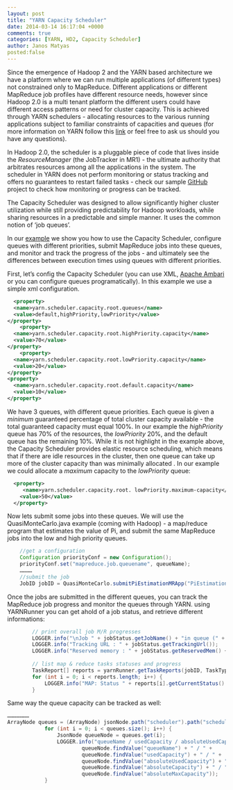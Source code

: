```yaml
---
layout: post
title: "YARN Capacity Scheduler"
date: 2014-03-14 16:17:04 +0000
comments: true
categories: [YARN, HD2, Capacity Scheduler]
author: Janos Matyas
posted:false
---
```


Since the emergence of Hadoop 2 and the YARN based architecture we have a platform where we can run multiple applications (of different types) not constrained only to MapReduce. Different applications or different MapReduce job profiles have different resource needs, however since Hadoop 2.0 is a multi tenant platform the different users could have different access patterns or need for cluster capacity. This is achieved through YARN schedulers - allocating resources to the various running applications subject to familiar constraints of capacities and queues (for more information on YARN follow this [link](http://hortonworks.com/hadoop/yarn/) or  feel free to ask us should you have any questions).

In Hadoop 2.0, the scheduler is a pluggable piece of code that lives inside the *ResourceManager* (the JobTracker in MR1) - the ultimate authority that arbitrates resources among all the applications in the system. The scheduler in YARN does not perform monitoring or status tracking and offers no guarantees to restart failed tasks - check our sample [GitHub](https://github.com/sequenceiq/sequenceiq-samples) project to check how monitoring or progress can be tracked. 

The Capacity Scheduler was designed to allow significantly higher cluster utilization while still providing predictability for Hadoop workloads, while sharing resources in a predictable and simple manner. It uses the common notion of ‘job queues’.

In our [example](https://github.com/sequenceiq/sequenceiq-samples) we show you how to use the Capacity Scheduler, configure queues with different priorities, submit MapReduce jobs into these queues, and monitor and track the progress of the jobs - and ultimately see the differences between execution times using queues with different priorities. 

First, let’s config the Capacity Scheduler (you can use XML, [Apache Ambari](http://ambari.apache.org/) or you can configure queues programatically). In this example we use a simple xml configuration.

``` xml 
  <property>
  <name>yarn.scheduler.capacity.root.queues</name>
  <value>default,highPriority,lowPriority</value>
</property>
    <property>
  <name>yarn.scheduler.capacity.root.highPriority.capacity</name>
  <value>70</value>
</property>
    <property>
  <name>yarn.scheduler.capacity.root.lowPriority.capacity</name>
  <value>20</value>
</property>
<property>
  <name>yarn.scheduler.capacity.root.default.capacity</name>
  <value>10</value>
</property>
```
We have 3 queues, with different queue priorities. Each queue is given a *minimum* guaranteed percentage of total cluster capacity available - the total guaranteed capacity must equal 100%. In our example the *highPriority* queue has 70% of the resources, the *lowPriority* 20%, and the default queue has the remaining 10%. While it is not highlight in the example above, the Capacity Scheduler provides elastic resource scheduling, which means that if there are idle resources in the cluster, then one queue can take up more of the cluster capacity than was minimally allocated . In our example we could allocate a *maximum* capacity to the *lowPriority* queue:

``` xml 
  <property>
 	 <name>yarn.scheduler.capacity.root. lowPriority.maximum-capacity</name>
  	<value>50</value>
  </property>
```

Now lets submit some jobs into these queues. We will use the QuasiMonteCarlo.java example (coming with Hadoop) - a map/reduce program that estimates the value of Pi, and submit the same MapReduce jobs into the low and high priority queues. 

``` java
	//get a configuration
    Configuration priorityConf = new Configuration();
    priorityConf.set("mapreduce.job.queuename", queueName);
    …………		
	//submit the job
    JobID jobID = QuasiMonteCarlo.submitPiEstimationMRApp("PiEstimation into: " + queueName, 10, 3, tempDir, priorityConf);
```
Once the jobs are submitted in the different queues, you can track the MapReduce job progress and monitor the queues through YARN. using YARNRunner you can get ahold of a job status, and  retrieve different informations:

``` java 
		// print overall job M/R progresses
		LOGGER.info("\nJob " + jobStatus.getJobName() + "in queue (" + jobStatus.getQueue() + ")" + " progress M/R: " + jobStatus.getMapProgress() + "/" + jobStatus.getReduceProgress());
		LOGGER.info("Tracking URL : " + jobStatus.getTrackingUrl());
		LOGGER.info("Reserved memory : " + jobStatus.getReservedMem() + ", used memory : "+ jobStatus.getUsedMem() + " and used slots : "+ jobStatus.getNumUsedSlots());
		
		// list map & reduce tasks statuses and progress		
		TaskReport[] reports = yarnRunner.getTaskReports(jobID, TaskType.MAP);
		for (int i = 0; i < reports.length; i++) {
			LOGGER.info("MAP: Status " + reports[i].getCurrentStatus() + " with task ID " + reports[i].getTaskID() + ", and progress " + reports[i].getProgress()); 
		}
```

Same way the queue capacity can be tracked as well:

```java 
…………………
ArrayNode queues = (ArrayNode) jsonNode.path("scheduler").path("schedulerInfo").path("queues").get("queue");
			for (int i = 0; i < queues.size(); i++) {
				JsonNode queueNode = queues.get(i);						
				LOGGER.info("queueName / usedCapacity / absoluteUsedCap / absoluteCapacity / absMaxCapacity: " + 
						queueNode.findValue("queueName") + " / " +
						queueNode.findValue("usedCapacity") + " / " + 
						queueNode.findValue("absoluteUsedCapacity") + " / " + 
						queueNode.findValue("absoluteCapacity") + " / " +
						queueNode.findValue("absoluteMaxCapacity"));
			}

```




